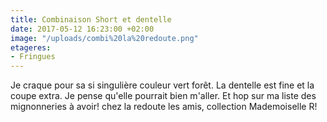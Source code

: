 ```yaml
---
title: Combinaison Short et dentelle
date: 2017-05-12 16:23:00 +02:00
image: "/uploads/combi%20la%20redoute.png"
etageres:
- Fringues
---
```


Je craque pour sa si singulière couleur vert forêt. La dentelle est fine et la coupe extra. Je pense qu'elle pourrait bien m'aller. Et hop sur ma liste des mignonneries à avoir! chez la redoute les amis, collection Mademoiselle R!